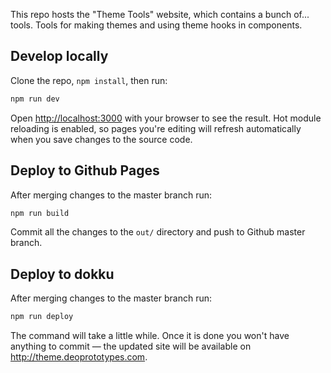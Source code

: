This repo hosts the "Theme Tools" website, which contains a bunch of... tools. Tools for making themes and using theme hooks in components.

## Develop locally

Clone the repo, `npm install`, then run:

```bash
npm run dev
```

Open [http://localhost:3000](http://localhost:3000) with your browser to see the result. Hot module reloading is enabled, so pages you're editing will refresh automatically when you save changes to the source code.

## Deploy to Github Pages

After merging changes to the master branch run:

```bash
npm run build
```

Commit all the changes to the `out/` directory and push to Github master branch.

## Deploy to dokku

After merging changes to the master branch run:

```bash
npm run deploy
```

The command will take a little while. Once it is done you won't have anything to commit — the updated site will be available on http://theme.deoprototypes.com.
